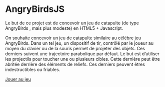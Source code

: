 # AngryBirdsJS

Le but de ce projet est de concevoir un jeu de catapulte (de type AngryBirds , mais plus modeste) en
HTML5 + Javascript.

On souhaite concevoir un jeu de catapulte similaire au célèbre jeu AngryBirds. Dans un tel jeu, un dispositif
de tir, contrôlé par le joueur au moyen du clavier ou de la souris permet de projeter des objets. Ces
derniers suivent une trajectoire parabolique par défaut. Le but est d’utiliser les projectils pour toucher une
ou plusieurs cibles. Cette dernière peut être abritée derrière des éléments de reliefs. Ces derniers peuvent
êtres indestructibles ou friables.

[Jouer au jeu](https://clementsauvard.github.io/AngryBirdsJS/)